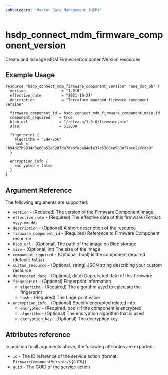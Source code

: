 ```yaml
---
subcategory: "Master Data Management (MDM)"
---
```


# hsdp_connect_mdm_firmware_component_version

Create and manage MDM FirmwareComponentVersion resources

## Example Usage

```hcl
resource "hsdp_connect_mdm_firmware_component_version" "one_dot_oh" {
  version                = "1.0.0"
  effective_date         = "2021-10-28"
  description            = "Terraform managed firmware component version"
  
  firmware_component_id = hsdp_connect_mdm_firmware_component.main.id
  component_required    = true
  blob_url              = "/release/1.0.0/firmware.bin"  
  size                  = 512000
  
  fingerprint {
    algorithm = "SHA-256"
    hash = "b94d27b9934d3e08a52e52d7da7dabfac484efe37a5380ee9088f7ace2efcde9"
  }
  
  encryption_info {
    encrypted = false
  }
}
```

## Argument Reference

The following arguments are supported:

* `version` - (Required) The version of the Firmware Component image
* `effective_date` - (Required) The effective date of this firmware (Format: `yyyy-mm-dd`)
* `description` - (Optional) A short description of the resource
* `firmware_component_id` - (Required) Reference to Firmware Component resource
* `blob_url` - (Optional) The path of the image on Blob storage
* `size` - (Optional, int) The size of the image
* `component_required` - (Optional, bool) Is the component required (default: `false`)
* `custom_resource` - (Optional, string) JSON string describing your custom resource
* `deprecated_date` - (Optional, date) Deprecated date of this firmware
* `fingerprint` - (Optional) Fingerprint information
  * `algorithm` - (Required) The algorithm used to calculate the fingerprint
  * `hash` - (Required) The fingerprint value
* `encryption_info` - (Optional) Specify encrypted related info
  * `encrypted` - (Required, bool) If the component is encrypted
  * `algorithm` - (Optional) The encryption algorithm that is used
  * `decryption_key` - (Optional) The decryption key

## Attributes reference

In addition to all arguments above, the following attributes are exported:

* `id` - The ID reference of the service action (format: `FirmwareComponentVersion/${GUID}`)
* `guid` - The GUID of the service action

